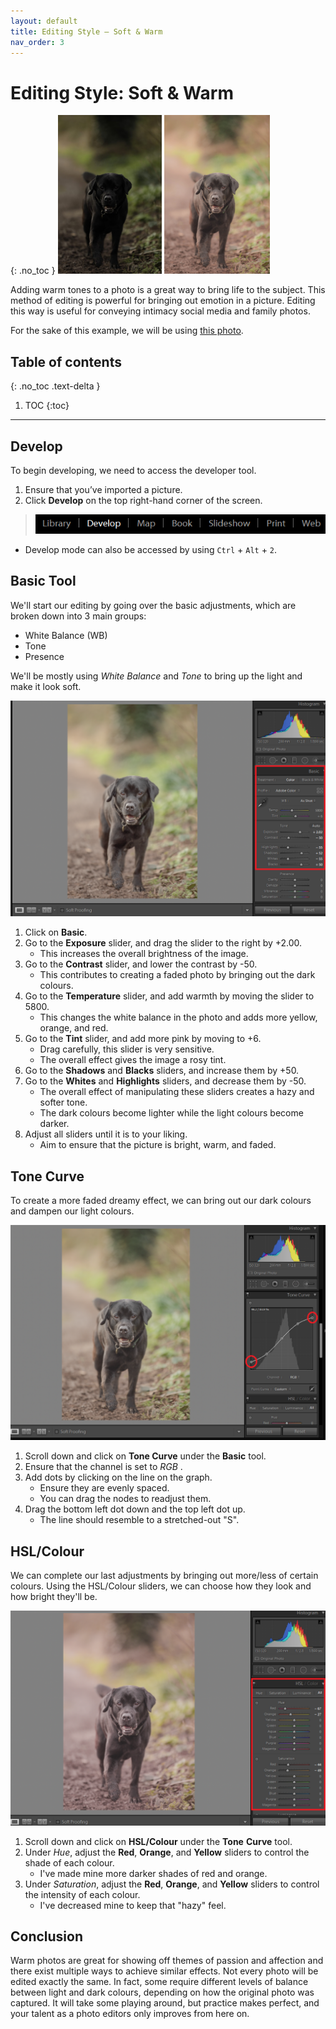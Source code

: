 ```yaml
---
layout: default
title: Editing Style — Soft & Warm
nav_order: 3
---
```


# Editing Style: Soft & Warm
{: .no_toc }
![editedDoggo](https://raw.githubusercontent.com/jmajam/hans-and-justin-lightroom/gh-pages/docs/images/warm.png)

Adding warm tones to a photo is a great way to bring life to the subject. This method of editing is powerful for bringing out emotion in a picture. Editing this way is useful for conveying intimacy social media and family photos.

For the sake of this example, we will be using [this photo](https://drive.google.com/file/d/16mQI5Y9X9KMN1-mToQWb_Y3nB1uTcSdd/view?usp=sharing).

## Table of contents
{: .no_toc .text-delta }

1. TOC
{:toc}

---

## Develop

To begin developing, we need to access the developer tool.

1. Ensure that you’ve imported a picture.
2. Click **Develop** on the top right-hand corner of the screen.

>![develop](https://raw.githubusercontent.com/jmajam/hans-and-justin-lightroom/gh-pages/docs/images/Develop.png)

  * Develop mode can also be accessed by using `Ctrl` + `Alt` + `2`. 
    
## Basic Tool

We'll start our editing by going over the basic adjustments, which are broken down into 3 main groups:
* White Balance (WB)
* Tone
* Presence

We'll be mostly using _White Balance_ and _Tone_ to bring up the light and make it look soft.

![basic](https://raw.githubusercontent.com/jmajam/hans-and-justin-lightroom/gh-pages/docs/images/Warm2.png)

1. Click on **Basic**.
2. Go to the **Exposure** slider, and drag the slider to the right by +2.00.
   * This increases the overall brightness of the image.
3. Go to the **Contrast** slider, and lower the contrast by -50.
   * This contributes to creating a faded photo by bringing out the dark colours.
4. Go to the **Temperature** slider, and add warmth by moving the slider to 5800.
   * This changes the white balance in the photo and adds more yellow, orange, and red.
5. Go to the **Tint** slider, and add more pink by moving to +6.
   * Drag carefully, this slider is very sensitive.
   * The overall effect gives the image a rosy tint.
6. Go to the **Shadows** and **Blacks** sliders, and increase them by +50.
7. Go to the **Whites** and **Highlights** sliders, and decrease them by -50.
   * The overall effect of manipulating these sliders creates a hazy and softer tone. 
   * The dark colours become lighter while the light colours become darker.
8. Adjust all sliders until it is to your liking.
   * Aim to ensure that the picture is bright, warm, and faded.

## Tone Curve
To create a more faded dreamy effect, we can bring out our dark colours and dampen our light colours.

![ToneCurve](https://raw.githubusercontent.com/jmajam/hans-and-justin-lightroom/gh-pages/docs/images/Warm%203.png)

1. Scroll down and click on **Tone Curve** under the **Basic** tool.
2. Ensure that the channel is set to _RGB_ .
3. Add dots by clicking on the line on the graph.
   * Ensure they are evenly spaced.
   * You can drag the nodes to readjust them.
4. Drag the bottom left dot down and the top left dot up. 
   * The line should resemble to a stretched-out "S".

## HSL/Colour
We can complete our last adjustments by bringing out more/less of certain colours. Using the HSL/Colour sliders, we can choose how they look and how bright they'll be.

![Colour](https://raw.githubusercontent.com/jmajam/hans-and-justin-lightroom/gh-pages/docs/images/Warm4.png)

1. Scroll down and click on **HSL/Colour** under the **Tone** **Curve** tool.
2. Under _Hue_, adjust the **Red**, **Orange**, and **Yellow** sliders to control the shade of each colour.
   * I've made mine more darker shades of red and orange.
3. Under _Saturation_, adjust the **Red**, **Orange**, and **Yellow** sliders to control the intensity of each colour.
   * I've decreased mine to keep that "hazy" feel.

## Conclusion
Warm photos are great for showing off themes of passion and affection and there exist multiple ways to achieve similar effects. Not every photo will be edited exactly the same. In fact, some require different levels of balance between light and dark colours, depending on how the original photo was captured. It will take some playing around, but practice makes perfect, and your talent as a photo editors only improves from here on.
